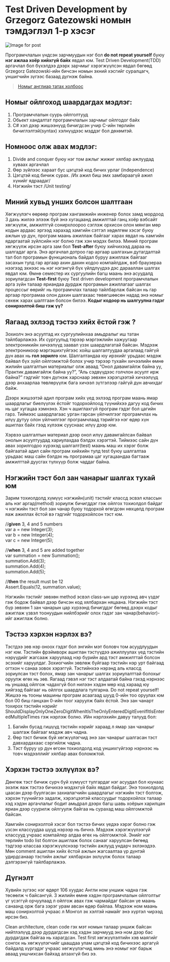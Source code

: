 # Test Driven Development by Grzegorz Gatezowski номын тэмдэглэл 1-р хэсэг


![Image for post](https://miro.medium.com/max/575/1*KRFMNaxheJL2slDSsfwsnw.png)

Програмчлалын үндсэн зарчмуудын нэг бол  **do not repeat yourself** буюу  **нэг ажлаа хоёр хийхгүй байх** явдал юм. Test Driven Development(TDD) аргачлал бол бүхэлдээ дээрх зарчмыг хэрэгжүүлсэн явдал бөгөөд Grzegorz Gatezowski-ийн бичсэн номын эхний хэсгийг суралцагч, уншигчийн зүгээс базаад дүгнэж байна.

> [Номыг англиар татах холбоос](https://freecomputerbooks.com/Test-Driven-Development-Extensive-Tutorial.html)

## Номыг ойлгоход шаардагдах мэдлэг:

1.  Програмчлалын суурь ойлголтууд
2.  Обьект хандалтат програмчлалын зарчмыг ойлгодог байх
3.  C# хэл дээр жишээнүүд бичигдсэн учир C-ийн төрлийн бичиглэлтэй(syntax) хэлнүүдээс мэддэг бол дөхөмтэй.

## Номноос олж авах мэдлэг:

1.  Divide and conquer буюу нэг том ажлыг жижиг хялбар ажлуудад хуваах аргачлал
2.  Өөр зүйлээс хараат бус цэгцтэй код бичих урлаг (independence)
3.  Цэгцтэй код бичиж сурах. /Их ажил биш эмх замбараагүй ажил хүнийг ядраадаг/
4.  Нэгжийн тэст /Unit testing/

## Миний хувьд унших болсон шалтгаан

Хөгжүүлэгч өөрөөр програм хангамжийн инженер болох замд мордоод 3 дахь жилээ элээж буй энэ хугацаанд амжилттай ганц хоёр вэбсайт хөгжүүлж, амжилтгүй сонирхлоороо сэглэж орхисон олон мянган мөр кодын ардаас эргээд харахад хамгийн сэтгэл хөдөлгөм хэсэг буюу ажлын үр дүн, програм маань ажиллаж байгааг харах явдал нь хамгийн ядаргаатай зүйлсийн нэг болно гэж хэн мэдэх билээ. Миний програм хөгжүүлж ирсэн арга зам бол  **Test-after** буюу хийчихээд дараа нь шалгадаг арга. Энэ аргачлал дотроо гар аргаар шалгахын дутагдалтай тал бол програмын функциональ байдал буруу ажиллаж байгааг засахын тулд гар аргаар ахин дахин кодоо компайлдаж, вэб браузераа нээгээд эхнээс нь нэг нэгэнгүй бүх үйлдлүүдээ дэс дарааллан шалгах явдал юм. Өмнө семестер их сургуулийн багш маань энэ асуудалд зориулагдсан  **Test-first** буюу Test driven development програмчлалын арга зүйн талаар яриандаа дурдаж програмын ажиллагааг шалгах процессыг өөрийг нь програмчлах талаар тайлбарлаж байсан нь гар аргаар програмаа олон дахин шалгахаас төвөгшөөсөн надад энэ номыг сөхөж харах шалтгаан болсон билээ.  **Кодыг кодоор нь шалгуулна гэдэг сонирхолтой биш гэж үү?**

## **Яагаад эхлээд тэстээ хийх ёстой гэж ?**

Зохиолч энэ асуултад их сургуулийнхаа амьдралыг иш татан тайлбарлажээ. Их сургуульд тэрээр мэргэжлийн хажуугаар электроникийн хичээлүүд заавал үзэх шаардлагатай байсан. Мэдээж электроникоор мэргэшихгүйгээс хойш шалгалтуудаа аргалаад гайгүй дүн авах нь  **гол зорилго**  юм. Шалгалтандаа юу ирэхийг урьдаас мэдэж байвал бүх зүйл ойлгомжтой болох учир тэрээр тухайн хичээлийн өмнө жилийн шалгалтын материалыг олж аваад “Онол давамгайлж байна уу, Практик давамгайлж байна уу?”, “Аль сэдвүүдээс голчлон асуулт ирж байна?” гэдгийг товч дүгнэж харснаар зөвхөн хэрэгцээтэй хичээлүүд дээр анхаарлаа төвлөрүүлж бага хичээл зүтгэлээр гайгүй дүн авчихдаг байж.

Дээрх жишээтэй адил програм хийх үед эхлээд програм маань ямар шаардлагыг биелүүлэх ёстойг тодорхойлоод түүнийхээ дагуу код бичих нь цаг хугацаа хэмнэнэ. Хэн ч ашиглахгүй програм гэдэг бол цагийн гарз. Тиймээс шаардлагаас урган гарсан үйлчилгээг програмчлах нь илүү дутуу олон үйлчилгээг програмчлаад тэрийгээ нэг өдөр хүн ашиглах байх гээд хүлээж сууснаас илүү дээр юм.

Хэрвээ шалгалтын материал дээр онол илүү давамгайлсан байвал онолын асуултуудад хариулахдаа бэлдэх хэрэгтэй. Тиймээс сайн дүн авах зорилгодоо хүрэхэд шалгалт(test) маань маш их хэрэг болж байгаатай адил сайн програм хийхийн тулд test буюу шалгалтаа урьдаас маш сайн бэлдэх нь програмаа цаг хугацаандаа багтааж амжилттай дуусгах түлхүүр болж чаддаг байна.

## Нэгжийн тэст бол зан чанарыг шалгах тухай юм

Зарим тохиолдолд хүмүүс нэгжийн(unit) тэстийг классд эсвэл классын аль нэг аргад(method) зориулж бичигддэг гэж ойлгох тохиолдол байдаг ч нэгжийн тэст бол зан чанар буюу тодорхой өгөгдсөн нөхцөлд програм яаж ажиллах ёстой вэ гэдгийг тодорхойлсон тэст юм.

//**given** 3, 4 and 5 numbers  
var a = new Integer(3);  
var b = new Integer(4);  
var c = new Integer(5);

//**when** 3, 4 and 5 are added together  
var summation = new Summation();  
summation.Add(3);  
summation.Add(4);  
summation.Add(5);

//**then** the result must be 12  
Assert.Equals(12, summation.value);

Нэгжийн тэстийг зөвхөн method эсвэл class-ын цар хүрээнд авч үздэг гэж бодож байвал дээр бичсэн код хялбархан няцаана. Нэгжийн тэст бүр зөвхөн 1 зан чанарын цар хүрээнд бичигддэг бөгөөд дээрх кодыг ажиглаж үзвэл тоонуудын нийлбэрийг олох гэдэг зан чанар(behavior)-ийг ажиглаж болно.

## Тэстээ хэрхэн нэрлэх вэ?

Тэстдээ зөв нэр оноох гэдэг бол энгийн мэт боловч том асуудлуудын нэг юм. Тэстийн фрэймворк ашиглан тэстүүдээ ажиллуулах үед тэстийн нэрүүдийг жагсааж харуулаад нэр бүрийн ард тэст амжилттай болсон эсэхийг харуулдаг. Зохиогчийн зөвлөж буйгаар тэстийн нэр урт байгаад огтхон ч санаа зовох хэрэггүй. Тэстийнхээ нэрэнд аль классд зориулсан тэст болох, ямар зан чанарыг шалгах зориулалттай болохыг оруулж өгөх нь зөв. Яагаад гэвэл нэг тэст алдаатай байна гэхэд нэрнээс нь уншаад ойлгож чадахгүй бол нилээн хэдэн мөр код хараад юу хийгээд байгааг нь ойлгох шаардлага тулгарна. Do not repeat yourself! Жишээ нь тооны машины програм асаагаад шууд 0-ийн тоо оруулах юм бол 00 биш ганцхан 0-ийн тоог харуулж байх ёстой. Энэ зан чанарт тохирох тэстийн нэрийг ShouldDisplayOnlyOneZeroDigitWhenItIsTheOnlyEnteredDigitEvenIfItIsEnteredMultipleTimes гэж нэрлэж болно. Ийн нэрлэхийн давуу талууд бол:

1.  Багийн бусад гишүүд тэстийн нэрийг хараад л ямар зан чанарыг шалгаж байгааг мэдэж авч чадна.
2.  Өөр тэст бичиж буй хөгжүүлэгчид энэ зан чанарыг шалгасан тэст давхардахаас сэргийлж чадна.
3.  Тэст буруу үр дүн өгсөн тохиолдолд код уншихгүйгээр нэрнээс нь товч мэдээллийг хялбар авах боломжтой.

## Хэрхэн тэстээ эхлүүлэх вэ?

Дөнгөж тэст бичиж сурч буй хүмүүст тулгардаг нэг асуудал бол юунаас эхэлж яаж тэстээ бичихээ мэдэхгүй байх явдал байдаг. Энэ тохиолдолд цаасан дээр буулгасан захиалагчийн шаардлагыг нэгжийн тэст болгож, хэрхэн түүнийгээ задалж, хэрэгцээтэй классуудыг тодорхойлох талаар хэд хэдэн аргачлалыг бодит амьдрал дээрх багш шавь хоёрын харилцан яриан дээр суурилж ойлгуулж байгаа нь сурахад маш ойлгомжтой байсан.

Хамгийн сонирхолтой хэсэг бол тэстээ бичих үедээ хэрэг болно гэж үзсэн классуудаа шууд нэрээр нь бичнэ. Мэдээж хэрэгжүүлээгүй классууд учраас компайлер алдаа өгөх нь ойлгомжтой. Энийг нэг төрлийн todo list болгон ашиглаж болох санааг харуулсан бөгөөд тэдгээр классаа хэрэгжүүлснээр тэстийн ажлууд ундарч эхлэнэдээ. Мөн comment ашиглан хийх ёстой ажлын жагсаалтаа үр дүнтэй удирдсанаар тэстийн ажлыг хялбархан эхлүүлж болох талаар дэлгэрэнгүй тайлбарлажээ.

## Дүгнэлт

Хувийн зүгээс нэг өдөрт 106 хуудас Англи ном уншиж чадна гэж төсөөлж ч байсангүй. 3 жилийн өмнө хэдэн програмчлалын ойлголтыг үг үсэггүй орчуулаад л ойлгож авах гэж чармайдаг байсан үе маань санаанд орж бага зэрэг урам авсан өдөр байлаа. Мэдээж ном маань маш сонирхолтой учраас л Монгол эх хэлтэй намайг энэ хүртэл чирээд ирсэн биз.

Clean architecture, clean code гэх мэт номын талаар уншиж байсан нийтлэлүүд дээр дурдагдсан хэд хэдэн зарчмууд энэ ном дээр бас дурдагдаж байгаа нь харагдсан. Test first хөгжүүлэлтийн хэв маягийг сонгох нь хөгжүүлэгчийг цаашдаа улам цэгцтэй код бичихээс аргагүй байдалд хүргэдэг учраас хөгжүүлэгчид минь энэ номыг нэг барьж аваад уншчихсан байхад алзахгүй биз ээ.
